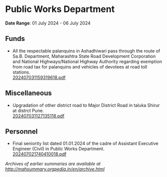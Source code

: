 # Public Works Department

**Date Range**: 01 July 2024 - 06 July 2024


## Funds
- All the respectable palanquins in Ashadhiwari pass through the route of Sa.B. Department, Maharashtra State Road Development Corporation and National Highways/National Highway Authority regarding exemption from road tax for palanquins and vehicles of devotees at road toll stations.\
  [202407031159319618.pdf](https://gr.maharashtra.gov.in/Site/Upload/Government%20Resolutions/English/202407031159319618.pdf)

## Miscellaneous
- Upgradation of other district road to Major District Road in taluka Shirur at distrct Pune.\
  [202407031127135118.pdf](https://gr.maharashtra.gov.in/Site/Upload/Government%20Resolutions/English/202407031127135118.pdf)

## Personnel
- Final seniority list dated 01.01.2024 of the cadre of Assistant Executive Engineer (Civil) in Public Works Department.\
  [202407021740410018.pdf](https://gr.maharashtra.gov.in/Site/Upload/Government%20Resolutions/English/202407021740410018.pdf)


*Archives of earlier summaries are available at http://mahsummary.orgpedia.in/en/archive.html*